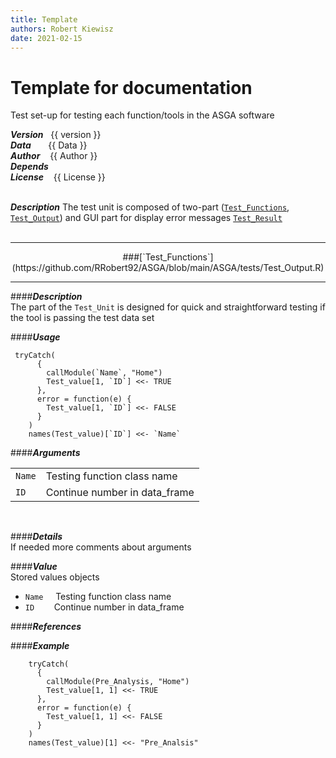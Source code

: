 ```yaml
---
title: Template
authors: Robert Kiewisz
date: 2021-02-15
---
```

<style>
    th {
        display: none;
    }
</style>

# **Template for documentation**
Test set-up for testing each function/tools in the ASGA software

  ***Version***&nbsp;&nbsp;                      {{ version }} <br/>
  ***Data***&nbsp;&nbsp;&nbsp;&nbsp;&nbsp;&nbsp; {{ Data }} <br/>
  ***Author***&nbsp;&nbsp;&nbsp;                 {{ Author }} <br/>
  ***Depends***                                  <br/>
  ***License***&nbsp;&nbsp;&nbsp;                {{ License }}<br/><br/>
  
  ***Description*** The test unit is composed of two-part ([`Test_Functions`](#Test_Functions), 
  [`Test_Output`](#Test_Output)) and GUI part for display error messages [`Test_Result`](#Test_Result)<br/><br/>
  
<a name="Test_Functions"></a>
<hr /><center>
###[`Test_Functions`](https://github.com/RRobert92/ASGA/blob/main/ASGA/tests/Test_Output.R)
<hr /></center>

####***Description*** <br/>
The part of the `Test_Unit` is designed for quick and straightforward testing if the tool is passing the test data set

####***Usage***<br/>
```
 tryCatch(
      {
        callModule(`Name`, "Home")
        Test_value[1, `ID`] <<- TRUE
      },
      error = function(e) {
        Test_value[1, `ID`] <<- FALSE
      }
    )
    names(Test_value)[`ID`] <<- `Name`
```
####***Arguments***<br/>

|         |                                                                    |
|---------|--------------------------------------------------------------------|
`Name`    | Testing function class name
`ID`      | Continue number in data_frame
 
 <br/> 
 
####***Details***<br/> 
If needed more comments about arguments

####***Value***<br/>
Stored values objects

 - `Name`&nbsp;&nbsp;&nbsp;&nbsp; Testing function class name
 - `ID`&nbsp;&nbsp;&nbsp;&nbsp;&nbsp;&nbsp;&nbsp; Continue number in data_frame
 
####***References***<br/>

 
####***Example***<br/>
```
    tryCatch(
      {
        callModule(Pre_Analysis, "Home")
        Test_value[1, 1] <<- TRUE
      },
      error = function(e) {
        Test_value[1, 1] <<- FALSE
      }
    )
    names(Test_value)[1] <<- "Pre_Analsis"
```